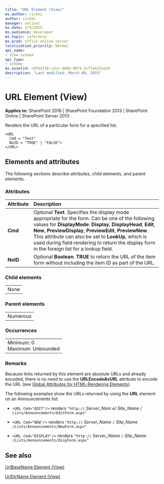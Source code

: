 ```yaml
---
title: "URL Element (View)"
ms.author: rickki
author: rickki
manager: soliver
ms.date: 3/9/2015
ms.audience: Developer
ms.topic: reference
ms.prod: office-online-server
localization_priority: Normal
api_name:
- View schema
api_type:
- schema
ms.assetid: c9fb4f3b-c2ce-468d-90f4-5cf7eb325e29
description: "Last modified: March 09, 2015"
---
```


# URL Element (View)

 
  
 **Applies to:** SharePoint 2016 | SharePoint Foundation 2013 | SharePoint Online | SharePoint Server 2013
  
Renders the URL of a particular form for a specified list.
  
```
<URL
  Cmd = "Text"
  NoID = "TRUE" | "FALSE">
</URL>
```

## Elements and attributes

The following sections describe attributes, child elements, and parent elements.

### Attributes

|**Attribute**|**Description**|
|:-----|:-----|
|**Cmd** <br/> |Optional **Text**. Specifies the display mode appropriate for the form. Can be one of the following values for **DisplayMode**: **Display**, **DisplayHead**, **Edit**, **New**, **PreviewDisplay**, **PreviewEdit**, **PreviewNew**. This attribute can also be set to **LookUp**, which is used during field rendering to return the display form in the foreign list for a lookup field.  <br/> |
|**NoID** <br/> |Optional **Boolean**. **TRUE** to return the URL of the item form without including the item ID as part of the URL.  <br/> |
   
### Child elements

||
|:-----|
|None |
   
### Parent elements

||
|:-----|
|Numerous |
   
### Occurrences

||
|:-----|
|Minimum: 0  <br/> Maximum: Unbounded  <br/> |
   
### Remarks

Because links returned by this element are absolute URLs and already encoded, there is no need to use the **URLEncodeAsURL** attribute to encode the URL (see [Global Attributes for HTML-Rendering Elements](global-attributes-for-html-rendering-elements.md)).
  
The following examples show the URLs returned by using the **URL** element on an Announcements list: 
  
-  `<URL Cmd="EDIT"/>` renders  `"http://` _Server_Nam_ _e/_ _Site_Name_ _/_ `Lists/Announcements/EditForm.aspx"`
    
-  `<URL Cmd="NEW"/>` renders  `"http://` _Server_Name_ `/` _Site_Name_ `/Lists/Announcements/NewForm.aspx"`
    
-  `<URL Cmd="DISPLAY"/>` renders  `"http://` _Server_Name_ `/` _Site_Name_ `/Lists/Announcements/DispForm.aspx"`
    
## See also



[UrlBaseName Element (View)](urlbasename-element-view.md)
  
[UrlDirName Element (View)](urldirname-element-view.md)

